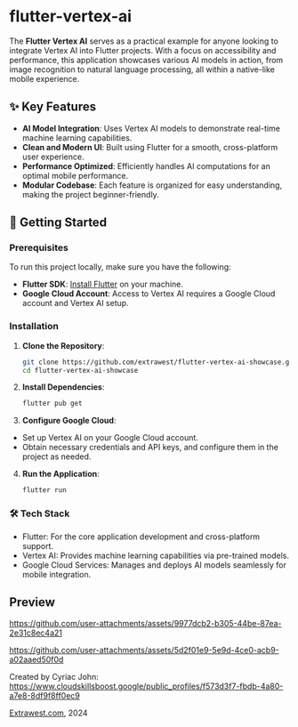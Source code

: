 # flutter-vertex-ai
The **Flutter Vertex AI** serves as a practical example for anyone looking to integrate Vertex AI into Flutter projects. With a focus on accessibility and performance, this application showcases various AI models in action, from image recognition to natural language processing, all within a native-like mobile experience.

## ✨ Key Features

- **AI Model Integration**: Uses Vertex AI models to demonstrate real-time machine learning capabilities.
- **Clean and Modern UI**: Built using Flutter for a smooth, cross-platform user experience.
- **Performance Optimized**: Efficiently handles AI computations for an optimal mobile performance.
- **Modular Codebase**: Each feature is organized for easy understanding, making the project beginner-friendly.

## 🚀 Getting Started

### Prerequisites

To run this project locally, make sure you have the following:

- **Flutter SDK**: [Install Flutter](https://flutter.dev/docs/get-started/install) on your machine.
- **Google Cloud Account**: Access to Vertex AI requires a Google Cloud account and Vertex AI setup.

### Installation

1. **Clone the Repository**:
   ```bash
   git clone https://github.com/extrawest/flutter-vertex-ai-showcase.git
   cd flutter-vertex-ai-showcase
2. **Install Dependencies**:
    ```bash
    flutter pub get
3. **Configure Google Cloud**:
- Set up Vertex AI on your Google Cloud account.
- Obtain necessary credentials and API keys, and configure them in the project as needed.
4. **Run the Application**:
    ```bash
    flutter run

### 🛠️ Tech Stack
- Flutter: For the core application development and cross-platform support.
- Vertex AI: Provides machine learning capabilities via pre-trained models.
- Google Cloud Services: Manages and deploys AI models seamlessly for mobile integration.

## Preview
https://github.com/user-attachments/assets/9977dcb2-b305-44be-87ea-2e31c8ec4a21

https://github.com/user-attachments/assets/5d2f01e9-5e9d-4ce0-acb9-a02aaed50f0d

Created by Cyriac John: https://www.cloudskillsboost.google/public_profiles/f573d3f7-fbdb-4a80-a7e8-8df9f8ff0ec9

[Extrawest.com](https://www.extrawest.com), 2024



